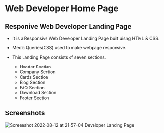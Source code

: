 # Web Developer Home Page

## Responive Web Developer Landing Page

- It is a Responsive Web Developer Landing Page built uisng HTML & CSS.
- Media Queries(CSS) used to make webpage responsive.
- This Landing Page consists of seven sections.


    - Header Section
    - Company Section
    - Cards Section
    - Blog Section
    - FAQ Section
    - Download Section
    - Footer Section

## Screenshots

![Screenshot 2022-08-12 at 21-57-04 Developer Landing Page](https://user-images.githubusercontent.com/110158807/184409186-2c25ede0-9df4-4c0f-87b5-1cc80fe0c284.png)

